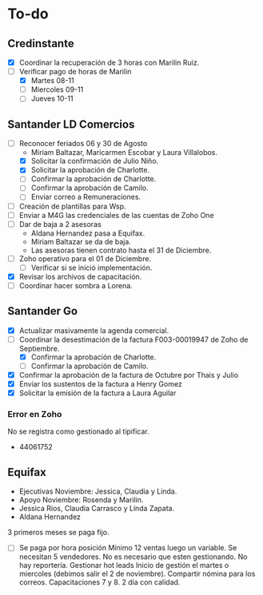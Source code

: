 # To-do

## Credinstante
- [x] Coordinar la recuperación de 3 horas con Marilin Ruiz.
- [ ] Verificar pago de horas de Marilin
    - [x] Martes 08-11
    - [ ] Miercoles 09-11
    - [ ] Jueves 10-11

## Santander LD Comercios
- [ ] Reconocer feriados 06 y 30 de Agosto
    - Miriam Baltazar, Maricarmen Escobar y Laura Villalobos.
    - [x] Solicitar la confirmación de Julio Niño.
    - [x] Solicitar la aprobación de Charlotte.
    - [ ] Confirmar la aprobación de Charlotte.
    - [ ] Confirmar la aprobación de Camilo.
    - [ ] Enviar correo a Remuneraciones.
- [ ] Creación de plantillas para Wsp.
- [ ] Enviar a M4G las credenciales de las cuentas de Zoho One
- [ ] Dar de baja a 2 asesoras 
    - Aldana Hernandez pasa a Equifax.
    - Miriam Baltazar se da de baja.
    - Las asesoras tienen contrato hasta el 31 de Diciembre.
- [ ] Zoho operativo para el 01 de Diciembre.
    - [ ] Verificar si se inició implementación.
- [x] Revisar los archivos de capacitación.
- [ ] Coordinar hacer sombra a Lorena.

## Santander Go
- [x] Actualizar masivamente la agenda comercial.
- [ ] Coordinar la desestimación de la factura F003-00019947 de Zoho de Septiembre.
    - [x] Confirmar la aprobación de Charlotte.
    - [ ] Confirmar la aprobación de Camilo.
- [x] Confirmar la aprobación de la factura de Octubre por Thais y Julio
- [x] Enviar los sustentos de la factura a Henry Gomez
- [x] Solicitar la emisión de la factura a Laura Aguilar

### Error en Zoho
No se registra como gestionado al tipificar.
- 44061752

## Equifax
- Ejecutivas Noviembre: Jessica, Claudia y Linda.
- Apoyo Noviembre: Rosenda y Marilin.
- Jessica Rios, Claudia Carrasco y Linda Zapata.
- Aldana Hernandez

3 primeros meses se paga fijo.
- [ ] Se paga por hora posición
Mínimo 12 ventas luego un variable.
Se necesitan 5 vendedores. No es necesario que esten gestionando.
No hay reportería.
Gestionar hot leads
Inicio de gestión el martes o miercoles (debimos salir el 2 de noviembre).
Compartir nómina para los correos.
Capacitaciones 7 y 8.
2 día con calidad.
